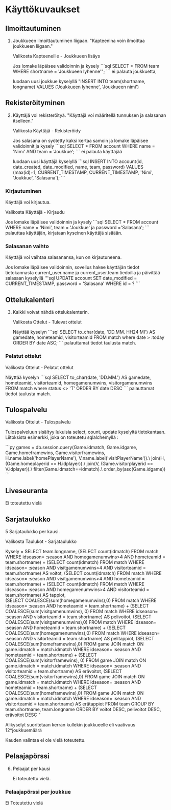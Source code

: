 # Käyttökuvaukset

## Ilmoittautuminen

1. Joukkueen ilmoittautuminen liigaan. "Kapteenina voin ilmoittaa joukkueen liigaan." 

   Valikosta Kapteeneille - Joukkueen lisäys

   Jos lomake läpäisee validoinnin ja kysely
´´´sql
   SELECT * FROM team WHERE shortname = 'Joukkueen lyhenne'";
´´´
   ei palauta joukkuetta,

   luodaan uusi joukkue kyselyllä "INSERT INTO team(shortname, longname) VALUES ('Joukkueen lyhenne', 'Joukkueen nimi') 

## Rekisteröityminen

2. Käyttäjä voi rekisteröityä. "Käyttäjä voi määritellä tunnuksen ja salasanan itselleen."

   Valikosta Käyttäjä - Rekisteröidy

   Jos salasana on syötetty kaksi kertaa samoin ja lomake läpäisee validoinnit ja kysely 
´´´sql
   SELECT * FROM account WHERE name = 'Nimi' AND team = 'Joukkue';
´´´
   ei palauta käyttäjää

   luodaan uusi käyttäjä kyselyllä 
´´´sql
   INSERT INTO account(id, date_created, date_modified, name, team, password) VALUES (max(id)+1,
   CURRENT_TIMESTAMP, CURRENT_TIMESTAMP, 'Nimi', 'Joukkue', 'Salasana');
´´´ 

### Kirjautuminen

   Käyttäjä voi kirjautua.

   Valikosta Käyttäjä - Kirjaudu

   Jos lomake läpäisee validoinnin ja kysely 
´´´sql
   SELECT * FROM account WHERE name = 'Nimi', team = 'Joukkue' ja password ='Salasana';
´´´
   palauttaa käyttäjän, kirjataan kyseinen käyttäjä sisäään.

### Salasanan vaihto

   Käyttäjä voi vaihtaa salasanansa, kun on kirjautuneena.

   Jos lomake läpäisee validoinnin, sovellus hakee käyttäjän tiedot tietokannasta current_user.name ja current_user.team tiedoilla ja
   päivittää salasaan kyselyllä 
'''sql
   UPDATE account SET date_modified = CURRENT_TIMESTAMP, password = 'Salasana' WHERE id = ?
´´´ 

## Ottelukalenteri

3. Kaikki voivat nähdä ottelukalenterin.

   Valikosta Ottelut - Tulevat ottelut

   Näyttää kyselyn 
´´´sql
   SELECT to_char(date, 'DD.MM. HH24:MI') AS gamedate, hometeamid, visitorteamid FROM match where date > :today
   ORDER BY date ASC;
´´´
    palauttamat tiedot taulusta match.

### Pelatut ottelut

   Valikosta Ottelut - Pelatut ottelut

   Näyttää kyselyn 
´´´sql
   SELECT to_char(date, 'DD.MM.') AS gamedate, hometeamid, visitorteamid, homegamenumwins, visitorgamenumwins
   FROM match where status <> 'T' ORDER BY date DESC
´´´
    palauttamat tiedot taulusta match.
    
## Tulospalvelu

   Valikosta Ottelut - Tulospalvelu

   Tulospalveluun sisältyy lukuisia select, count, update kyselyitä tietokantaan. Liitoksista esimerkki, joka on toteutetu sqlalchemyllä :

´´´py
   games = db.session.query(Game.idmatch, Game.idgame, Game.homeframewins, Game.visitorframewins, H.name.label('homePlayerName'), V.name.label('visitPlayerName')).\\
                join(H,(Game.homeplayerid == H.idplayer)).\\
                join(V, (Game.visitorplayerid == V.idplayer)).\\
                filter(Game.idmatch==idmatch).\\
                order_by(asc(Game.idgame))
´´´

## Liveseuranta

   Ei toteutettu vielä

## Sarjataulukko

5 Sarjataulukko per kausi. 

   Valikosta Taulukot - Sarjataulukko

   Kysely = SELECT team.longname,
            (SELECT count(idmatch) FROM match WHERE idseason= :season AND homegamenumwins>4 AND hometeamid = team.shortname)
             + (SELECT count(idmatch) FROM match  WHERE idseason= :season AND visitgamenumwins>4 AND visitorteamid = team.shortname)
             AS voitot, 
            (SELECT count(idmatch) FROM match WHERE idseason= :season AND visitgamenumwins>4 AND hometeamid = team.shortname) 
             + (SELECT count(idmatch) FROM match  WHERE idseason= :season AND homegamenumwins>4 AND visitorteamid = team.shortname)
             AS tappiot,          
            (SELECT COALESCE(sum(homegamenumwins),0) FROM match WHERE idseason= :season AND hometeamid = team.shortname) 
             + (SELECT COALESCE(sum(visitgamenumwins), 0) FROM match  WHERE idseason= :season AND visitorteamid = team.shortname)
             AS pelivoitot,
            (SELECT COALESCE(sum(visitgamenumwins),0) FROM match WHERE idseason= :season AND hometeamid = team.shortname)
             + (SELECT COALESCE(sum(homegamenumwins),0) FROM match  WHERE idseason= :season AND visitorteamid = team.shortname)
             AS pelitappiot,
            (SELECT COALESCE(sum(homeframewins),0) FROM game JOIN match ON game.idmatch = match.idmatch WHERE idseason= :season AND
             hometeamid = team.shortname) + (SELECT COALESCE(sum(visitorframewins), 0) FROM game JOIN match ON game.idmatch = 
	     match.idmatch WHERE idseason= :season AND visitorteamid = team.shortname) AS erävoitot,
            (SELECT COALESCE(sum(visitorframewins),0) FROM game JOIN match ON game.idmatch = match.idmatch WHERE idseason= :season
             AND hometeamid = team.shortname) + (SELECT COALESCE(sum(homeframewins),0) FROM game JOIN match ON game.idmatch =
             match.idmatch WHERE idseason= :season AND visitorteamid = team.shortname) AS erätappiot
            FROM team GROUP BY team.shortname, team.longname ORDER BY voitot DESC, pelivoitot  DESC, erävoitot  DESC "


   Alikyselyt suoritetaan kerran kullekin joukkueelle eli vaativuus 12*joukkuemäärä

   Kauden valintaa ei ole vielä toteutettu.

## Pelaajapörssi

6. Pelaajat per kausi

   Ei toteutettu vielä.

### Pelaajapörssi per joukkue

   Ei Toteutettu vielä


